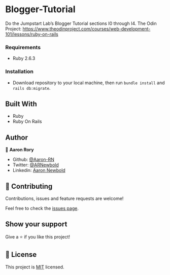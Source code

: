 # Blogger-Tutorial
Do the Jumpstart Lab’s Blogger Tutorial sections I0 through I4. The Odin Project: https://www.theodinproject.com/courses/web-development-101/lessons/ruby-on-rails

### Requirements

* Ruby 2.6.3

### Installation

* Download repository to your local machine, then run `bundle install` and `rails db:migrate`.

## Built With

- Ruby
- Ruby On Rails

## Author

👤 **Aaron Rory**

- Github: [@Aaron-RN](https://github.com/Aaron-RN)
- Twitter: [@ARNewbold](https://twitter.com/ARNewbold)
- Linkedin: [Aaron Newbold](https://www.linkedin.com/in/aaron-newbold-1b9233187/)

## 🤝 Contributing

Contributions, issues and feature requests are welcome!

Feel free to check the [issues page](issues/).

## Show your support

Give a ⭐️ if you like this project!

## 📝 License

This project is [MIT](lic.url) licensed.
